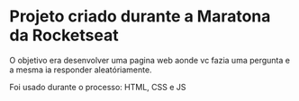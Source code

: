 # Projeto criado durante a Maratona da Rocketseat 
O objetivo era desenvolver uma pagina web aonde vc fazia uma pergunta e a mesma ia responder aleatóriamente.

Foi usado durante o processo: HTML, CSS e JS 

